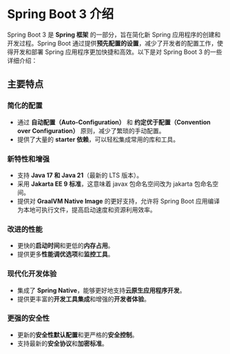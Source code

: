 # Spring Boot 3 介绍

Spring Boot 3 是 **Spring 框架** 的一部分，旨在简化新 Spring 应用程序的创建和开发过程。Spring Boot 通过提供**预先配置的设置**，减少了开发者的配置工作，使得开发和部署 Spring 应用程序更加快捷和高效。以下是对 Spring Boot 3 的一些详细介绍：

## 主要特点

### 简化的配置

- 通过 **自动配置（Auto-Configuration）** 和 **约定优于配置（Convention over Configuration）** 原则，减少了繁琐的手动配置。
- 提供了大量的 **starter 依赖**，可以轻松集成常用的库和工具。

### 新特性和增强

- 支持 **Java 17 和 Java 21**（最新的 LTS 版本）。
- 采用 **Jakarta EE 9 标准**，这意味着 javax 包命名空间改为 jakarta 包命名空间。
- 提供对 **GraalVM Native Image** 的更好支持，允许将 Spring Boot 应用编译为本地可执行文件，提高启动速度和资源利用效率。

### 改进的性能

- 更快的**启动时间**和更低的**内存占用**。
- 提供更多**性能调优选项**和**监控工具**。

### 现代化开发体验

- 集成了 **Spring Native**，能够更好地支持**云原生应用程序开发**。
- 提供更丰富的**开发工具集成**和增强的**开发者体验**。

### 更强的安全性

- 更新的**安全性默认配置**和更严格的**安全控制**。
- 支持最新的**安全协议**和**加密标准**。
